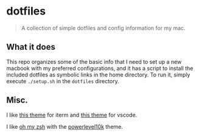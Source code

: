# dotfiles
> A collection of simple dotfiles and config information for my mac.

## What it does

This repo organizes some of the basic info that I need to set up a new macbook
with my preferred configurations, and it has a script to install the included
dotfiles as symbolic links in the home directory. To run it, simply execute
`./setup.sh` in the `dotfiles` directory.

## Misc.

I like [this theme](https://draculatheme.com/iterm) for iterm and [this theme](https://marketplace.visualstudio.com/items?itemName=sdras.night-owl) for vscode. 

I like [oh my zsh](https://ohmyz.sh/#install) with the [powerlevel10k](https://github.com/romkatv/powerlevel10k) theme.

